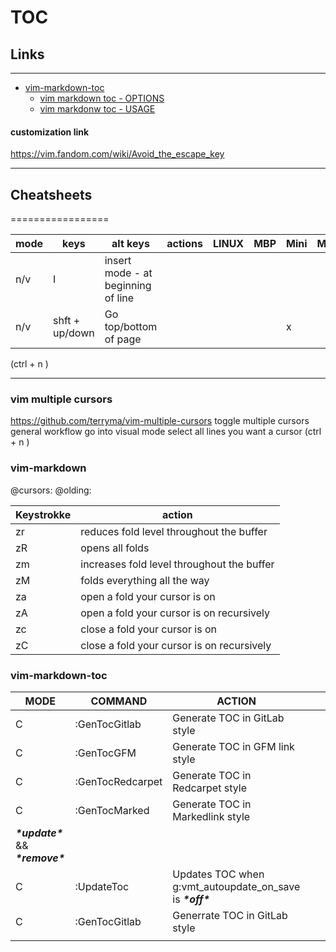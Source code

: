 

# TOC

## Links

-------

- [vim-markdown-toc](https://github.com/mzlogin/vim-markdown-toc)
  - [vim markdown toc - OPTIONS](https://github.com/mzlogin/vim-markdown-toc#options)
  - [vim markdonw toc - USAGE](https://github.com/mzlogin/vim-markdown-toc#usage)

#### customization link

https://vim.fandom.com/wiki/Avoid_the_escape_key

------

## Cheatsheets

=================

| mode | keys           | alt keys                           | actions | LINUX | MBP | Mini | MBA |
| ---- | -------------- | ---------------------------------- | ------- | ----- | --- | ---- | --- |
| n/v  | I              | insert mode - at beginning of line |         |       |     |      |     |
| n/v  | shft + up/down | Go top/bottom of page              |         |       |    | x    |     |

<C-n> (ctrl + n )

_____

### vim multiple cursors

https://github.com/terryma/vim-multiple-cursors
<C-n> toggle multiple cursors 
general workflow
go into visual mode
select all lines you want a cursor
<C-n> (ctrl + n )

### vim-markdown

@cursors: @olding: 

| Keystrokke | action                                     |
| ---------- | ------------------------------------------ |
| zr         | reduces fold level throughout the buffer   |
| zR         | opens all folds                            |
| zm         | increases fold level throughout the buffer |
| zM         | folds everything all the way               |
| za         | open a fold your cursor is on              |
| zA         | open a fold your cursor is on recursively  |
| zc         | close a fold your cursor is on             |
| zC         | close a fold your cursor is on recursively |

### vim-markdown-toc

| MODE                                 | COMMAND          | ACTION                                                     |     |     |
| ------------------------------------ | ---------------- | ---------------------------------------------------------- | --- | --- |
| C                                    | :GenTocGitlab    | Generate TOC in GitLab style                               |     |     |
| C                                    | :GenTocGFM       | Generate TOC in GFM link style                             |     |     |
| C                                    | :GenTocRedcarpet | Generate TOC in Redcarpet style                            |     |     |
| C                                    | :GenTocMarked    | Generate TOC in Markedlink style                           |     |     |
| ***\*update\**** && ***\*remove\**** |                  |                                                            |     |     |
| C                                    | :UpdateToc       | Updates TOC when g:vmt_autoupdate_on_save is ***\*off\**** |     |     |
| C                                    | :GenTocGitlab    | Generrate TOC in GitLab style                              |     |     |
   |      |     |
